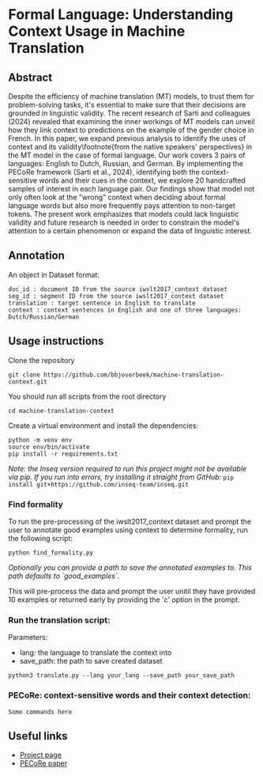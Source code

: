 # Formal Language: Understanding Context Usage in Machine Translation

## Abstract

Despite the efficiency of machine translation (MT) models, to trust them for problem-solving tasks, it's essential to make sure that their decisions are grounded in linguistic validity. The recent research of Sarti and colleagues (2024) revealed that examining the inner workings of MT models can unveil how they link context to predictions on the example of the gender choice in French. In this paper, we expand previous analysis to identify the uses of context and its validity\footnote{from the native speakers' perspectives} in the MT model in the case of formal language. Our work covers 3 pairs of languages: English to Dutch, Russian, and German. By implementing the PECoRe framework (Sarti et al., 2024), identifying both the context-sensitive words and their cues in the context, we explore 20 handcrafted samples of interest in each language pair. Our findings show that model not only often look at the "wrong" context when deciding about formal language words but also more frequently pays attention to non-target tokens. The present work emphasizes that models could lack linguistic validity and future research is needed in order to constrain the model's attention to a certain phenomenon or expand the data of linguistic interest.

## Annotation

An object in Dataset format:

```
doc_id : document ID from the source iwslt2017_context dataset
seg_id : segment ID from the source iwslt2017_context dataset
translation : target sentence in English to translate
context : context sentences in English and one of three languages: Dutch/Russian/German
```

## Usage instructions

Clone the repository

```
git clone https://github.com/bbjoverbeek/machine-translation-context.git
```

You should run all scripts from the root directory

```
cd machine-translation-context
```

Create a virtual environment and install the dependencies:

```
python -m venv env
source env/bin/activate
pip install -r requirements.txt
```

_Note: the Inseq version required to run this project might not be available via pip. If you run into errors, try installing it straight from GitHub:_ `pip install git+https://github.com/inseq-team/inseq.git`

### Find formality

To run the pre-processing of the iwslt2017_context dataset and prompt the user to annotate good examples using context to determine formality, run the following script:

```
python find_formality.py
```

_Optionally you can provide a path to save the annotated examples to. This path defaults to \`good_examples\`._

This will pre-process the data and prompt the user unitil they have provided 10 examples or returned early by providing the 'c' option in the prompt.

### Run the translation script:

Parameters:

- lang: the language to translate the context into
- save_path: the path to save created dataset

```
python3 translate.py --lang your_lang --save_path your_save_path
```

### PECoRe: context-sensitive words and their context detection:

```
Some commands here
```

## Useful links

- [Project page](https://sites.google.com/rug.nl/ik-nlp-2024/projects-description/understanding-context-usage-in-machine-translation?authuser=0)
- [PECoRe paper](https://arxiv.org/abs/2310.01188)
